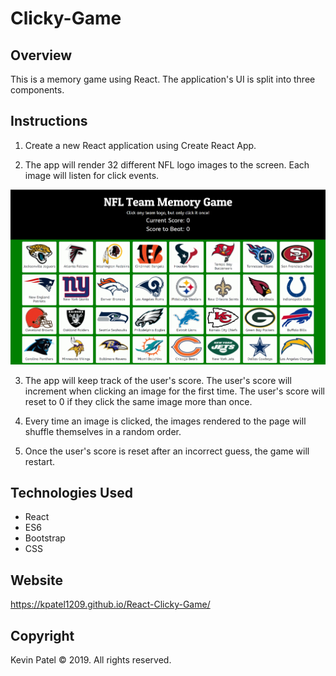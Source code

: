 # Clicky-Game

## Overview

This is a memory game using React. The application's UI is split into three components.


## Instructions

1. Create a new React application using Create React App.

2. The app will render 32 different NFL logo images to the screen. Each image will listen for click events.

![NFL Team Memory Game](./images/clicky.jpg)

3. The app will keep track of the user's score. The user's score will increment when clicking an image for the first time. The user's score will reset to 0 if they click the same image more than once.

4. Every time an image is clicked, the images rendered to the page will shuffle themselves in a random order.

5. Once the user's score is reset after an incorrect guess, the game will restart.

## Technologies Used

* React
* ES6
* Bootstrap
* CSS

## Website

https://kpatel1209.github.io/React-Clicky-Game/

## Copyright

Kevin Patel © 2019.  All rights reserved.
